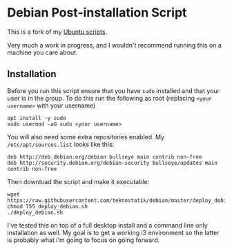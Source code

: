 # Debian Post-installation Script

This is a fork of my [Ubuntu scripts](https://github.com/teknostatik/deploy_ubuntu).

Very much a work in progress, and I wouldn't recommend running this on a machine you care about.

## Installation

Before you run this script ensure that you have `sudo` installed and that your user is in the group. To do this run the following as root (replacing `<your username>` with your username)

    apt install -y sudo
    sudo usermod -aG sudo <your username>

You will also need some extra repositories enabled. My `/etc/apt/sources.list` looks like this:

    deb http://deb.debian.org/debian bullseye main contrib non-free
    deb http://security.debian.org/debian-security bullseye/updates main contrib non-free


Then download the script and make it executable:

    wget https://raw.githubusercontent.com/teknostatik/debian/master/deploy_debian.sh
    chmod 755 deploy_debian.sh
    ./deploy_debian.sh

I've tested this on top of a full desktop install and a command line only installation as well. My goal is to get a working i3 environment so the latter is probably what i'm going to focus on going forward. 

